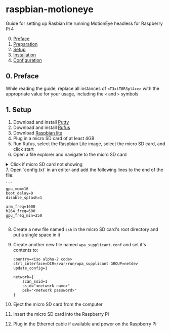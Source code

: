 # raspbian-motioneye
Guide for setting up Rasbian lite running MotionEye headless for Raspberry Pi 4

0. [Preface](#0-preface)
1. [Preparation](#1-preparation)
2. [Setup](#2-setup)
3. [Installation](#3-installation)
4. [Configuration](#4-configuration)

## 0. Preface

While reading the guide, replace all instances of `<T3xtT0R3pl4ce>` with the appropriate value for your usage, including the `<` and `>` symbols 


## 1. Setup  

1. Download and install [Putty](https://www.putty.org/)
2. Download and install [Rufus](https://rufus.ie/)
3. Download [Raspbian lite](https://www.raspberrypi.org/downloads/raspbian/)
4. Plug in a micro SD card of at least 4GB
5. Run Rufus, select the Raspbian Lite image, select the micro SD card, and click start
6. Open a file explorer and navigate to the micro SD card
<details><summary>Click if micro SD card not showing</summary>
Press `Win` + `R`. Type `diskpart` then press `Enter` then run `list disk`. Select the appropriate disk with `select disk X` where X is the disk number. Run `list partition`. Select the appropriate partition with `select partition Y` where Y is the partition number (usually partition 1, ~256MB). Run `assign letter=i`.</details>
7. Open `config.txt` in an editor and add the following lines to the end of the file:  

	```  
	gpu_mem=16
	boot_delay=0
	disable_splash=1
	
	arm_freq=1600
	h264_freq=600
	gpu_freq_min=250
	```  
8. Create a new file named `ssh` in the micro SD card's root directory and put a single space in it
9. Create another new file named `wpa_supplicant.conf` and set it's contents to:

	```
	country=<iso alpha-2 code>
	ctrl_interface=DIR=/var/run/wpa_supplicant GROUP=netdev
	update_config=1

	network={
		scan_ssid=1
		ssid="<network name>"
		psk="<network password>"
	}
	```
10. Eject the micro SD card from the computer
11. Insert the micro SD card into the Raspberry Pi
12. Plug in the Ethernet cable if available and power on the Raspberry Pi
